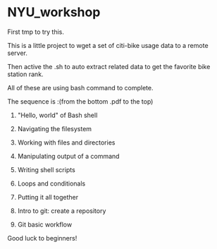 # NYU_workshop

First tmp to try this.


This is a little project to wget a set of citi-bike usage data to a remote server.

Then active the .sh to auto extract related data to get the favorite bike station rank.

All of these are using bash command to complete.


The sequence is :(from the bottom .pdf to the top)

1.	"Hello, world" of Bash shell
2.	Navigating the filesystem
3.	Working with files and directories
4.	Manipulating output of a command
5.	Writing shell scripts
6.	Loops and conditionals
7.	Putting it all together



1.	Intro to git: create a repository
2.	Git basic workflow


Good luck to beginners!

